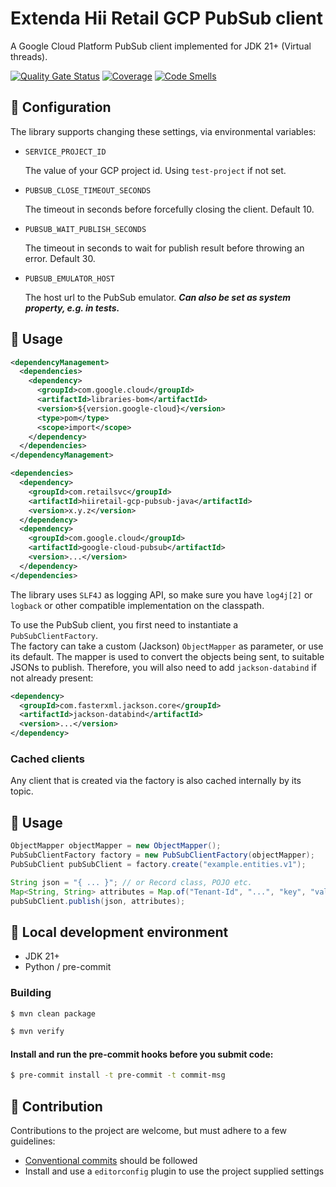 # Extenda Hii Retail GCP PubSub client
A Google Cloud Platform PubSub client implemented for JDK 21+ (Virtual threads).

[![Quality Gate Status](https://sonarcloud.io/api/project_badges/measure?project=extenda_hiiretail-gcp-pubsub-java&metric=alert_status&token=d1b671c86cbc7b6fb028d64c66e94f4bd97ea80f)](https://sonarcloud.io/dashboard?id=extenda_hiiretail-gcp-pubsub-java)
[![Coverage](https://sonarcloud.io/api/project_badges/measure?project=extenda_hiiretail-gcp-pubsub-java&metric=coverage&token=d1b671c86cbc7b6fb028d64c66e94f4bd97ea80f)](https://sonarcloud.io/dashboard?id=extenda_hiiretail-gcp-pubsub-java)
[![Code Smells](https://sonarcloud.io/api/project_badges/measure?project=extenda_hiiretail-gcp-pubsub-java&metric=code_smells&token=d1b671c86cbc7b6fb028d64c66e94f4bd97ea80f)](https://sonarcloud.io/dashboard?id=extenda_hiiretail-gcp-pubsub-java)



## :nut_and_bolt: Configuration

The library supports changing these settings, via environmental variables:

* `SERVICE_PROJECT_ID`

  The value of your GCP project id. Using `test-project` if not set.

* `PUBSUB_CLOSE_TIMEOUT_SECONDS`

  The timeout in seconds before forcefully closing the client. Default 10.

* `PUBSUB_WAIT_PUBLISH_SECONDS`

  The timeout in seconds to wait for publish result before throwing an error. Default 30.

* `PUBSUB_EMULATOR_HOST`

  The host url to the PubSub emulator. ***Can also be set as system property, e.g. in tests.***

## :notebook_with_decorative_cover: Usage

```xml
<dependencyManagement>
  <dependencies>
    <dependency>
      <groupId>com.google.cloud</groupId>
      <artifactId>libraries-bom</artifactId>
      <version>${version.google-cloud}</version>
      <type>pom</type>
      <scope>import</scope>
    </dependency>
  </dependencies>
</dependencyManagement>

<dependencies>
  <dependency>
    <groupId>com.retailsvc</groupId>
    <artifactId>hiiretail-gcp-pubsub-java</artifactId>
    <version>x.y.z</version>
  </dependency>
  <dependency>
    <groupId>com.google.cloud</groupId>
    <artifactId>google-cloud-pubsub</artifactId>
    <version>...</version>
  </dependency>
</dependencies>
```

The library uses `SLF4J` as logging API, so make sure you have `log4j[2]` or `logback` or other
compatible implementation on the classpath.

To use the PubSub client, you first need to instantiate a `PubSubClientFactory`.\
The factory can take a custom (Jackson) `ObjectMapper` as parameter, or use its default.
The mapper is used to convert the objects being sent, to suitable JSONs to publish.
Therefore, you will also need to add `jackson-databind` if not already present:

```xml
<dependency>
  <groupId>com.fasterxml.jackson.core</groupId>
  <artifactId>jackson-databind</artifactId>
  <version>...</version>
</dependency>
```

### Cached clients

Any client that is created via the factory is also cached internally by its topic.

## :scroll: Usage

```java
ObjectMapper objectMapper = new ObjectMapper();
PubSubClientFactory factory = new PubSubClientFactory(objectMapper);
PubSubClient pubSubClient = factory.create("example.entities.v1");

String json = "{ ... }"; // or Record class, POJO etc.
Map<String, String> attributes = Map.of("Tenant-Id", "...", "key", "value");
pubSubClient.publish(json, attributes);
```

## :wrench: Local development environment

* JDK 21+
* Python / pre-commit

### Building

```bash
$ mvn clean package
```

```bash
$ mvn verify
```

#### Install and run the pre-commit hooks before you submit code:

```bash
$ pre-commit install -t pre-commit -t commit-msg
```

## :information_desk_person: Contribution

Contributions to the project are welcome, but must adhere to a few guidelines:

 * [Conventional commits](https://www.conventionalcommits.org/en/v1.0.0/) should be followed
 * Install and use a `editorconfig` plugin to use the project supplied settings
